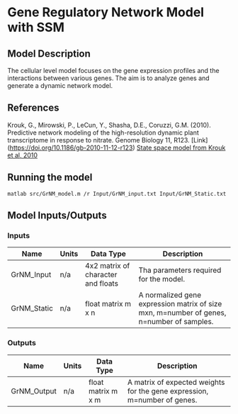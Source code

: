 # Gene Regulatory Network Model with SSM

## Model Description
The cellular level model focuses on the gene expression profiles and the interactions between various genes. The aim is to analyze genes and generate a dynamic network model.


## References
Krouk, G., Mirowski, P., LeCun, Y., Shasha, D.E., Coruzzi, G.M. (2010). Predictive network modeling of the high-resolution dynamic plant transcriptome in response to nitrate. Genome Biology 11, R123. [Link] (https://doi.org/10.1186/gb-2010-11-12-r123)
[State space model from Krouk et al, 2010](https://github.com/piotrmirowski/DFG4GRN)

## Running the model

```
matlab src/GrNM_model.m /r Input/GrNM_input.txt Input/GrNM_Static.txt
```

## Model Inputs/Outputs

### Inputs

Name | Units | Data Type | Description
---- | ----- | --------- | -----------
GrNM_Input | n/a | 4x2 matrix of character and floats | Tha parameters required for the model.
GrNM_Static | n/a | float matrix m x n | A normalized gene expression matrix of size mxn, m=number of genes, n=number of samples.


### Outputs

Name | Units | Data Type | Description
---- | ----- | --------- | -----------
GrNM_Output | n/a | float matrix m x m | A matrix of expected weights for the gene expression, m=number of genes.

